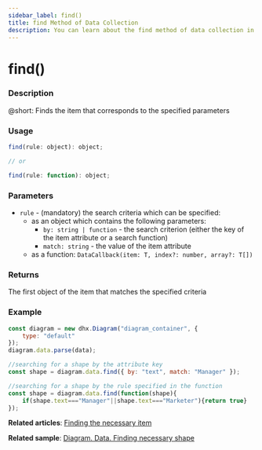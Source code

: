 ```yaml
---
sidebar_label: find()
title: find Method of Data Collection
description: You can learn about the find method of data collection in the documentation of the DHTMLX JavaScript Diagram library. Browse developer guides and API reference, try out code examples and live demos, and download a free 30-day evaluation version of DHTMLX Diagram.
---
```


# find()

### Description

@short: Finds the item that corresponds to the specified parameters

### Usage

~~~js
find(rule: object): object;

// or

find(rule: function): object;
~~~

### Parameters

- `rule` - (mandatory) the search criteria which can be specified:
  - as an object which contains the following parameters:
    - `by: string | function` - the search criterion (either the key of the item attribute or a search function)
    - `match: string` - the value of the item attribute
  - as a function: `DataCallback(item: T, index?: number, array?: T[])`

### Returns

The first object of the item that matches the specified criteria

### Example

~~~js {7,10-12}
const diagram = new dhx.Diagram("diagram_container", {
    type: "default"
});
diagram.data.parse(data);

//searching for a shape by the attribute key
const shape = diagram.data.find({ by: "text", match: "Manager" });

//searching for a shape by the rule specified in the function
const shape = diagram.data.find(function(shape){
	if(shape.text==="Manager"||shape.text==="Marketer"){return true}
});
~~~

**Related articles**:  [Finding the necessary item](../../../guides/manipulating_items/#finding-the-necessary-item)

**Related sample**: [Diagram. Data. Finding necessary shape](https://snippet.dhtmlx.com/sete9z73)